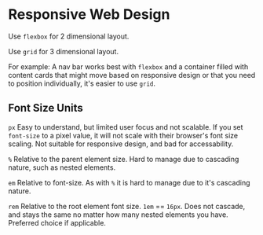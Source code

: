 # Responsive Web Design

Use `flexbox` for 2 dimensional layout.

Use `grid` for 3 dimensional layout.

For example: A nav bar works best with `flexbox` and a container filled with content cards that might move based on responsive design or that you need to position individually, it's easier to use `grid`.

## Font Size Units

`px` Easy to understand, but limited user focus and not scalable. If you set `font-size` to a pixel value, it will not scale with their browser's font size scaling. Not suitable for responsive design, and bad for accessability.

`%` Relative to the parent element size. Hard to manage due to cascading nature, such as nested elements.

`em` Relative to font-size. As with `%` it is hard to manage due to it's cascading nature.

`rem` Relative to the root element font size. `1em` == `16px`. Does not cascade, and stays the same no matter how many nested elements you have. Preferred choice if applicable.
